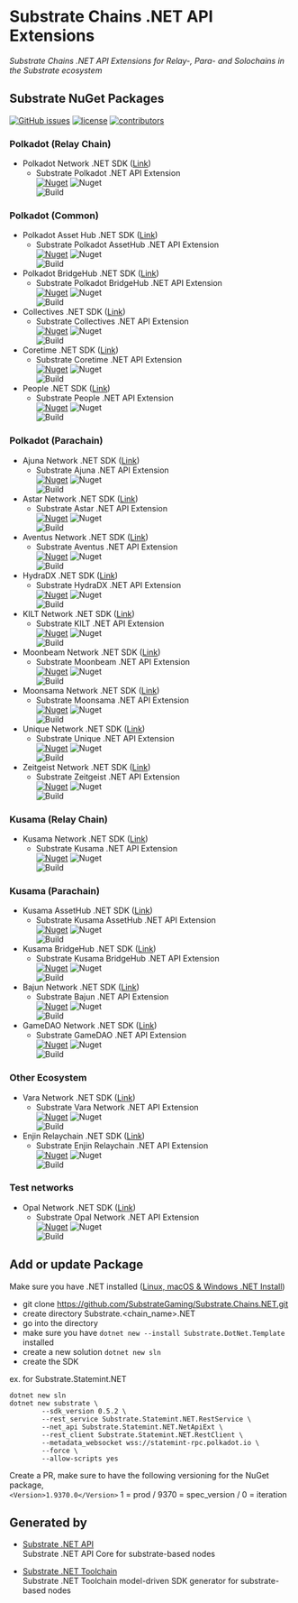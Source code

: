 # Substrate Chains .NET API Extensions
*Substrate Chains .NET API Extensions for Relay-, Para- and Solochains in the Substrate ecosystem*  

## Substrate NuGet Packages
[![GitHub issues](https://img.shields.io/github/issues/SubstrateGaming/Substrate.Chains.NET.svg)](https://github.com/SubstrateGaming/Substrate.Chains.NET/issues)
[![license](https://img.shields.io/github/license/SubstrateGaming/Substrate.Chains.NET)](https://github.com/SubstrateGaming/Substrate.Chains.NET/blob/origin/LICENSE)
[![contributors](https://img.shields.io/github/contributors/SubstrateGaming/Substrate.Chains.NET)](https://github.com/SubstrateGaming/Substrate.Chains.NET/graphs/contributors)  

### Polkadot (Relay Chain)
- Polkadot Network .NET SDK ([Link](https://github.com/SubstrateGaming/Substrate.Chains.NET/tree/main/Substrate.Polkadot.NET))  
  - Substrate Polkadot .NET API Extension  
[![Nuget](https://img.shields.io/nuget/v/Substrate.Polkadot.NET.Extension)](https://www.nuget.org/packages/Substrate.Polkadot.NET.Extension/)
![Nuget](https://img.shields.io/nuget/dt/Substrate.Polkadot.NET.Extension)  
![Build](https://github.com/SubstrateGaming/Substrate.Chains.NET/actions/workflows/publish_polkadot.yml/badge.svg)  

### Polkadot (Common)
- Polkadot Asset Hub .NET SDK ([Link](https://github.com/SubstrateGaming/Substrate.Chains.NET/tree/main/Substrate.PolkadotAssetHub.NET))  
  - Substrate Polkadot AssetHub .NET API Extension  
[![Nuget](https://img.shields.io/nuget/v/Substrate.PolkadotAssetHub.NET.Extension)](https://www.nuget.org/packages/Substrate.PolkadotAssetHub.NET.Extension/)
![Nuget](https://img.shields.io/nuget/dt/Substrate.PolkadotAssetHub.NET.Extension)  
![Build](https://github.com/SubstrateGaming/Substrate.Chains.NET/actions/workflows/publish_polkadotassethub.yml/badge.svg)  
- Polkadot BridgeHub .NET SDK ([Link](https://github.com/SubstrateGaming/Substrate.Chains.NET/tree/main/Substrate.PolkadotBridgeHub.NET))  
  - Substrate Polkadot BridgeHub .NET API Extension  
[![Nuget](https://img.shields.io/nuget/v/Substrate.PolkadotBridgeHub.NET.Extension)](https://www.nuget.org/packages/Substrate.PolkadotBridgeHub.NET.Extension/)
![Nuget](https://img.shields.io/nuget/dt/Substrate.PolkadotBridgeHub.NET.Extension)  
![Build](https://github.com/SubstrateGaming/Substrate.Chains.NET/actions/workflows/publish_polkadotbridgehub.yml/badge.svg) 
- Collectives .NET SDK ([Link](https://github.com/SubstrateGaming/Substrate.Chains.NET/tree/main/Substrate.Collectives.NET))  
  - Substrate Collectives .NET API Extension  
[![Nuget](https://img.shields.io/nuget/v/Substrate.Collectives.NET.Extension)](https://www.nuget.org/packages/Substrate.Collectives.NET.Extension/)
![Nuget](https://img.shields.io/nuget/dt/Substrate.Collectives.NET.Extension)  
![Build](https://github.com/SubstrateGaming/Substrate.Chains.NET/actions/workflows/publish_collectives.yml/badge.svg)  
- Coretime .NET SDK ([Link](https://github.com/SubstrateGaming/Substrate.Chains.NET/tree/main/Substrate.Coretime.NET))  
  - Substrate Coretime .NET API Extension  
[![Nuget](https://img.shields.io/nuget/v/Substrate.Coretime.NET.Extension)](https://www.nuget.org/packages/Substrate.Coretime.NET.Extension/)
![Nuget](https://img.shields.io/nuget/dt/Substrate.Coretime.NET.Extension)  
![Build](https://github.com/SubstrateGaming/Substrate.Chains.NET/actions/workflows/publish_coretime.yml/badge.svg)  
- People .NET SDK ([Link](https://github.com/SubstrateGaming/Substrate.Chains.NET/tree/main/Substrate.Coretime.NET))  
  - Substrate People .NET API Extension  
[![Nuget](https://img.shields.io/nuget/v/Substrate.People.NET.Extension)](https://www.nuget.org/packages/Substrate.People.NET.Extension/)
![Nuget](https://img.shields.io/nuget/dt/Substrate.People.NET.Extension)  
![Build](https://github.com/SubstrateGaming/Substrate.Chains.NET/actions/workflows/publish_people.yml/badge.svg)  

### Polkadot (Parachain)
- Ajuna Network .NET SDK ([Link](https://github.com/SubstrateGaming/Substrate.Chains.NET/tree/main/Substrate.Ajuna.NET))  
  - Substrate Ajuna .NET API Extension   
[![Nuget](https://img.shields.io/nuget/v/Substrate.Ajuna.NET.Extension)](https://www.nuget.org/packages/Substrate.Ajuna.NET.Extension/)
![Nuget](https://img.shields.io/nuget/dt/Substrate.Ajuna.NET.Extension)  
![Build](https://github.com/SubstrateGaming/Substrate.Chains.NET/actions/workflows/publish_ajuna.yml/badge.svg)
- Astar Network .NET SDK ([Link](https://github.com/SubstrateGaming/Substrate.Chains.NET/tree/main/Substrate.Astar.NET))  
  - Substrate Astar .NET API Extension  
[![Nuget](https://img.shields.io/nuget/v/Substrate.Astar.NET.Extension)](https://www.nuget.org/packages/Substrate.Astar.NET.Extension/)
![Nuget](https://img.shields.io/nuget/dt/Substrate.Astar.NET.Extension)  
![Build](https://github.com/SubstrateGaming/Substrate.Chains.NET/actions/workflows/publish_astar.yml/badge.svg)  
- Aventus Network .NET SDK ([Link](https://github.com/SubstrateGaming/Substrate.Chains.NET/tree/main/Substrate.Aventus.NET))  
  - Substrate Aventus .NET API Extension  
[![Nuget](https://img.shields.io/nuget/v/Substrate.Aventus.NET.Extension)](https://www.nuget.org/packages/Substrate.Aventus.NET.Extension/)
![Nuget](https://img.shields.io/nuget/dt/Substrate.Aventus.NET.Extension)  
![Build](https://github.com/SubstrateGaming/Substrate.Chains.NET/actions/workflows/publish_aventus.yml/badge.svg)  
- HydraDX .NET SDK ([Link](https://github.com/SubstrateGaming/Substrate.Chains.NET/tree/main/Substrate.HydraDX.NET))  
  - Substrate HydraDX .NET API Extension  
[![Nuget](https://img.shields.io/nuget/v/Substrate.HydraDX.NET.Extension)](https://www.nuget.org/packages/Substrate.HydraDX.NET.Extension/)
![Nuget](https://img.shields.io/nuget/dt/Substrate.HydraDX.NET.Extension)  
![Build](https://github.com/SubstrateGaming/Substrate.Chains.NET/actions/workflows/publish_hydradx.yml/badge.svg)  
- KILT Network .NET SDK ([Link](https://github.com/SubstrateGaming/Substrate.Chains.NET/tree/main/Substrate.KILT.NET))  
  - Substrate KILT .NET API Extension  
[![Nuget](https://img.shields.io/nuget/v/Substrate.KILT.NET.Extension)](https://www.nuget.org/packages/Substrate.KILT.NET.Extension/)
![Nuget](https://img.shields.io/nuget/dt/Substrate.KILT.NET.Extension)  
![Build](https://github.com/SubstrateGaming/Substrate.Chains.NET/actions/workflows/publish_kilt.yml/badge.svg)  
- Moonbeam Network .NET SDK ([Link](https://github.com/SubstrateGaming/Substrate.Chains.NET/tree/main/Substrate.Moonbeam.NET))  
  - Substrate Moonbeam .NET API Extension  
[![Nuget](https://img.shields.io/nuget/v/Substrate.Moonbeam.NET.Extension)](https://www.nuget.org/packages/Substrate.Moonbeam.NET.Extension/)
![Nuget](https://img.shields.io/nuget/dt/Substrate.Moonbeam.NET.Extension)  
![Build](https://github.com/SubstrateGaming/Substrate.Chains.NET/actions/workflows/publish_moonbeam.yml/badge.svg)  
- Moonsama Network .NET SDK ([Link](https://github.com/SubstrateGaming/Substrate.Chains.NET/tree/main/Substrate.Moonsama.NET))  
  - Substrate Moonsama .NET API Extension  
[![Nuget](https://img.shields.io/nuget/v/Substrate.Moonsama.NET.Extension)](https://www.nuget.org/packages/Substrate.Moonsama.NET.Extension/)
![Nuget](https://img.shields.io/nuget/dt/Substrate.Moonsama.NET.Extension)  
![Build](https://github.com/SubstrateGaming/Substrate.Chains.NET/actions/workflows/publish_moonsama.yml/badge.svg)  
- Unique Network .NET SDK ([Link](https://github.com/SubstrateGaming/Substrate.Chains.NET/tree/main/Substrate.Unique.NET))  
  - Substrate Unique .NET API Extension  
[![Nuget](https://img.shields.io/nuget/v/Substrate.Unique.NET.Extension)](https://www.nuget.org/packages/Substrate.Unique.NET.Extension/)
![Nuget](https://img.shields.io/nuget/dt/Substrate.Unique.NET.Extension)  
![Build](https://github.com/SubstrateGaming/Substrate.Chains.NET/actions/workflows/publish_unique.yml/badge.svg)  
- Zeitgeist Network .NET SDK ([Link](https://github.com/SubstrateGaming/Substrate.Chains.NET/tree/main/Substrate.Zeitgeist.NET))  
  - Substrate Zeitgeist .NET API Extension  
[![Nuget](https://img.shields.io/nuget/v/Substrate.Zeitgeist.NET.Extension)](https://www.nuget.org/packages/Substrate.Zeitgeist.NET.Extension/)
![Nuget](https://img.shields.io/nuget/dt/Substrate.Zeitgeist.NET.Extension)  
![Build](https://github.com/SubstrateGaming/Substrate.Chains.NET/actions/workflows/publish_zeitgeist.yml/badge.svg)  

### Kusama (Relay Chain)
- Kusama Network .NET SDK ([Link](https://github.com/SubstrateGaming/Substrate.Chains.NET/tree/main/Substrate.Kusama.NET))  
  - Substrate Kusama .NET API Extension  
[![Nuget](https://img.shields.io/nuget/v/Substrate.Kusama.NET.Extension)](https://www.nuget.org/packages/Substrate.Kusama.NET.Extension/)
![Nuget](https://img.shields.io/nuget/dt/Substrate.Kusama.NET.Extension)  
![Build](https://github.com/SubstrateGaming/Substrate.Chains.NET/actions/workflows/publish_kusama.yml/badge.svg)  

### Kusama (Parachain)
- Kusama AssetHub .NET SDK ([Link](https://github.com/SubstrateGaming/Substrate.Chains.NET/tree/main/Substrate.KusamaAssetHub.NET))  
  - Substrate Kusama AssetHub .NET API Extension  
[![Nuget](https://img.shields.io/nuget/v/Substrate.KusamaAssetHub.NET.Extension)](https://www.nuget.org/packages/Substrate.KusamaAssetHub.NET.Extension/)
![Nuget](https://img.shields.io/nuget/dt/Substrate.KusamaAssetHub.NET.Extension)  
![Build](https://github.com/SubstrateGaming/Substrate.Chains.NET/actions/workflows/publish_kusamaassethub.yml/badge.svg)
- Kusama BridgeHub .NET SDK ([Link](https://github.com/SubstrateGaming/Substrate.Chains.NET/tree/main/Substrate.KusamaBridgeHub.NET))  
  - Substrate Kusama BridgeHub .NET API Extension  
[![Nuget](https://img.shields.io/nuget/v/Substrate.KusamaBridgeHub.NET.Extension)](https://www.nuget.org/packages/Substrate.KusamaBridgeHub.NET.Extension/)
![Nuget](https://img.shields.io/nuget/dt/Substrate.KusamaBridgeHub.NET.Extension)  
![Build](https://github.com/SubstrateGaming/Substrate.Chains.NET/actions/workflows/publish_kusamabridgehub.yml/badge.svg)
- Bajun Network .NET SDK ([Link](https://github.com/SubstrateGaming/Substrate.Chains.NET/tree/main/Substrate.Bajun.NET))  
  - Substrate Bajun .NET API Extension  
[![Nuget](https://img.shields.io/nuget/v/Substrate.Bajun.NET.Extension)](https://www.nuget.org/packages/Substrate.Bajun.NET.Extension/)
![Nuget](https://img.shields.io/nuget/dt/Substrate.Bajun.NET.Extension)  
![Build](https://github.com/SubstrateGaming/Substrate.Chains.NET/actions/workflows/publish_bajun.yml/badge.svg)  
- GameDAO Network .NET SDK ([Link](https://github.com/SubstrateGaming/Substrate.Chains.NET/tree/main/Substrate.GameDAO.NET))  
  - Substrate GameDAO .NET API Extension  
[![Nuget](https://img.shields.io/nuget/v/Substrate.GameDAO.NET.Extension)](https://www.nuget.org/packages/Substrate.GameDAO.NET.Extension/)
![Nuget](https://img.shields.io/nuget/dt/Substrate.GameDAO.NET.Extension)  
![Build](https://github.com/SubstrateGaming/Substrate.Chains.NET/actions/workflows/publish_gamedao.yml/badge.svg)

### Other Ecosystem
- Vara Network .NET SDK ([Link](https://github.com/SubstrateGaming/Substrate.Chains.NET/tree/main/Substrate.Vara.NET))  
  - Substrate Vara Network .NET API Extension  
[![Nuget](https://img.shields.io/nuget/v/Substrate.Vara.NET.Extension)](https://www.nuget.org/packages/Substrate.Vara.NET.Extension/)
![Nuget](https://img.shields.io/nuget/dt/Substrate.Vara.NET.Extension)  
![Build](https://github.com/SubstrateGaming/Substrate.Chains.NET/actions/workflows/publish_vara.yml/badge.svg)
- Enjin Relaychain .NET SDK ([Link](https://github.com/SubstrateGaming/Substrate.Chains.NET/tree/main/Substrate.Enjin.NET))  
  - Substrate Enjin Relaychain .NET API Extension  
[![Nuget](https://img.shields.io/nuget/v/Substrate.Enjin.NET.Extension)](https://www.nuget.org/packages/Substrate.Enjin.NET.Extension/)
![Nuget](https://img.shields.io/nuget/dt/Substrate.Enjin.NET.Extension)  
![Build](https://github.com/SubstrateGaming/Substrate.Chains.NET/actions/workflows/publish_enjin.yml/badge.svg)

### Test networks
- Opal Network .NET SDK ([Link](https://github.com/SubstrateGaming/Substrate.Chains.NET/tree/main/Substrate.Opal.NET))  
  - Substrate Opal Network .NET API Extension  
[![Nuget](https://img.shields.io/nuget/v/Substrate.Opal.NET.Extension)](https://www.nuget.org/packages/Substrate.Opal.NET.Extension/)
![Nuget](https://img.shields.io/nuget/dt/Substrate.Opal.NET.Extension)  
![Build](https://github.com/SubstrateGaming/Substrate.Chains.NET/actions/workflows/publish_opal.yml/badge.svg)  

## Add or update Package

Make sure you have .NET installed ([Linux, macOS & Windows .NET Install](https://learn.microsoft.com/en-us/dotnet/core/install/))
- git clone https://github.com/SubstrateGaming/Substrate.Chains.NET.git
- create directory Substrate.<chain_name>.NET
- go into the directory
- make sure you have ```dotnet new --install Substrate.DotNet.Template``` installed
- create a new solution ```dotnet new sln```
- create the SDK 

ex. for Substrate.Statemint.NET
```
dotnet new sln
dotnet new substrate \
        --sdk_version 0.5.2 \
        --rest_service Substrate.Statemint.NET.RestService \
        --net_api Substrate.Statemint.NET.NetApiExt \
        --rest_client Substrate.Statemint.NET.RestClient \
        --metadata_websocket wss://statemint-rpc.polkadot.io \
        --force \
        --allow-scripts yes
```
Create a PR, make sure to have the following versioning for the NuGet package,   
```<Version>1.9370.0</Version>``` 1 = prod / 9370 = spec_version / 0 = iteration

## Generated by

- [Substrate .NET API](https://github.com/SubstrateGaming/Substrate.NET.API)  
  Substrate .NET API Core for substrate-based nodes

- [Substrate .NET Toolchain](https://github.com/SubstrateGaming/Substrate.NET.Toolchain)  
  Substrate .NET Toolchain model-driven SDK generator for substrate-based nodes
